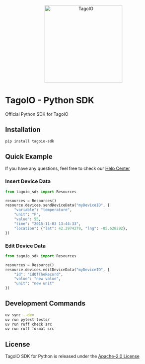 <br/>
<p align="center">
  <img src="https://assets.tago.io/tagoio/sdk.png" width="250px" alt="TagoIO"></img>
</p>

# TagoIO - Python SDK

Official Python SDK for TagoIO

## Installation

```bash
pip install tagoio-sdk
```

## Quick Example

If you have any questions, feel free to check our [Help Center](https://help.tago.io/portal/en/home)

### Insert Device Data

```python
from tagoio_sdk import Resources

resources = Resources()
resource.devices.sendDeviceData("myDeviceID", {
    "variable": "temperature",
    "unit": "F",
    "value": 55,
    "time": "2015-11-03 13:44:33",
    "location": {"lat": 42.2974279, "lng": -85.628292},
})
```

### Edit Device Data

```python
from tagoio_sdk import Resources

resources = Resource()
resource.devices.editDeviceData("myDeviceID", {
    "id": "idOfTheRecord",
    "value": "new value",
    "unit": "new unit"
})
```

## Development Commands

```bash
uv sync --dev
uv run pytest tests/
uv run ruff check src
uv run ruff format src
```

## License

TagoIO SDK for Python is released under the [Apache-2.0 License](https://github.com/tago-io/sdk-python/blob/master/LICENSE)

